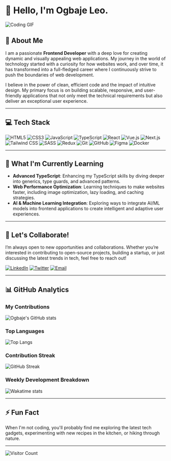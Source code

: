 # 👋 Hello,  I'm Ogbaje Leo.

![Coding GIF](https://media.giphy.com/media/qgQUggAC3Pfv687qPC/giphy.gif)

## 🌟 About Me

I am a passionate **Frontend Developer** with a deep love for creating dynamic and visually appealing web applications. My journey in the world of technology started with a curiosity for how websites work, and over time, it has transformed into a full-fledged career where I continuously strive to push the boundaries of web development.

I believe in the power of clean, efficient code and the impact of intuitive design. My primary focus is on building scalable, responsive, and user-friendly applications that not only meet the technical requirements but also deliver an exceptional user experience.

---

## 💻 Tech Stack

![HTML5](https://img.shields.io/badge/-HTML5-E34F26?style=flat-square&logo=html5&logoColor=white)
![CSS3](https://img.shields.io/badge/-CSS3-1572B6?style=flat-square&logo=css3)
![JavaScript](https://img.shields.io/badge/-JavaScript-EDD222?style=flat-square&logo=javascript&logoColor=white)
![TypeScript](https://img.shields.io/badge/-TypeScript-007ACC?style=flat-square&logo=typescript&logoColor=white)
![React](https://img.shields.io/badge/-React-61DAFB?style=flat-square&logo=react&logoColor=white)
![Vue.js](https://img.shields.io/badge/-Vue.js-4FC08D?style=flat-square&logo=vue.js&logoColor=white)
![Next.js](https://img.shields.io/badge/-Next.js-000000?style=flat-square&logo=next.js&logoColor=white)
![Tailwind CSS](https://img.shields.io/badge/-TailwindCSS-38B2AC?style=flat-square&logo=tailwind-css&logoColor=white)
![SASS](https://img.shields.io/badge/-SASS-CC6699?style=flat-square&logo=sass&logoColor=white)
![Redux](https://img.shields.io/badge/-Redux-764ABC?style=flat-square&logo=redux&logoColor=white)
![Git](https://img.shields.io/badge/-Git-F05032?style=flat-square&logo=git&logoColor=white)
![GitHub](https://img.shields.io/badge/-GitHub-181717?style=flat-square&logo=github&logoColor=white)
![Figma](https://img.shields.io/badge/-Figma-F24E1E?style=flat-square&logo=figma&logoColor=white)
![Docker](https://img.shields.io/badge/-Docker-2496ED?style=flat-square&logo=docker&logoColor=white)

---

## 🌱 What I'm Currently Learning


- **Advanced TypeScript**: Enhancing my TypeScript skills by diving deeper into generics, type guards, and advanced patterns.
- **Web Performance Optimization**: Learning techniques to make websites faster, including image optimization, lazy loading, and caching strategies.
- **AI & Machine Learning Integration**: Exploring ways to integrate AI/ML models into frontend applications to create intelligent and adaptive user experiences.

---

## 💬 Let's Collaborate!


I’m always open to new opportunities and collaborations. Whether you’re interested in contributing to open-source projects, building a startup, or just discussing the latest trends in tech, feel free to reach out!

[![LinkedIn](https://img.shields.io/badge/-LinkedIn-0077B5?style=flat-square&logo=linkedin&logoColor=white)](https://www.linkedin.com/in/ogbajeleo)
[![Twitter](https://img.shields.io/badge/-Twitter-1DA1F2?style=flat-square&logo=twitter&logoColor=white)](https://twitter.com/omaebije)
[![Email](https://img.shields.io/badge/-Email-D14836?style=flat-square&logo=gmail&logoColor=white)](mailto:leonardaromeh@gmail.com)

---
## 📊 GitHub Analytics

### My Contributions

![Ogbaje's GitHub stats](https://github-readme-stats.vercel.app/api?username=ogbajeleo&show_icons=true&theme=radical&count_private=true)

### Top Languages

![Top Langs](https://github-readme-stats.vercel.app/api/top-langs/?username=ogbajeleo&layout=compact&theme=radical&langs_count=6)

### Contribution Streak

![GitHub Streak](https://streak-stats.demolab.com?user=ogbajeleo&theme=radical&hide_border=true&date_format=M%20j%5B%2C%20Y%5D)

### Weekly Development Breakdown

<!-- Add a dynamic graph showing your weekly coding activity -->
![Wakatime stats](https://github-readme-stats.vercel.app/api/wakatime?username=Ogbajeleo&theme=radical&layout=compact)

---

## ⚡ Fun Fact


When I'm not coding, you'll probably find me exploring the latest tech gadgets, experimenting with new recipes in the kitchen, or hiking through nature.

---

![Visitor Count](https://komarev.com/ghpvc/?username=ogbajeleo&style=flat-square)

